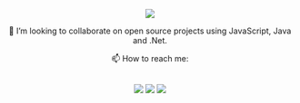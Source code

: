 

<!--

### Hi there 👋
**aditya-uniyal/aditya-uniyal** is a ✨ _special_ ✨ repository because its `README.md` (this file) appears on your GitHub profile.

Here are some ideas to get you started:

- 🔭 I’m currently working on ...
- 🌱 I’m currently learning ...
- 👯 I’m looking to collaborate on ...
- 🤔 I’m looking for help with ...
- 💬 Ask me about ...
- 📫 How to reach me: ...
- 😄 Pronouns: ...
- ⚡ Fun fact: ...
-->




<p align="center">
  <img src="https://media.tenor.com/kxZgL7zPf0EAAAAC/hello-world-seytonic.gif"/>
</p>

<p align="center">
<!--   <div align="center">
    🔭 I’m currently working on MERN stack and Java Spring Boot.
  </div> -->
  <div align="center">
    👯 I’m looking to collaborate on open source projects using JavaScript, Java and .Net.
  </div>
</p>


<div align="center">
  📫 How to reach me:
</div>

<br/>

<p align="center">
  <i>
    <a href="https://www.adityauniyal.dev" target="_blank"><img src="https://img.shields.io/website?style=for-the-badge&up_message=Portfolio&url=https%3A%2F%2Fwww.adityauniyal.dev" /></a>
    <a href="https://www.linkedin.com/in/aditya-uniyal-bbb85015a/" target="_blank"><img src="https://img.shields.io/badge/LinkedIn-%40AdityaUniyal-blue?style=for-the-badge" /></a>
    <a href="mailto:uniyal.aditya61@gmail.com"><img src="https://img.shields.io/badge/-GMAIL-D14836?style=for-the-badge&logo=gmail&logoColor=white"></a> 
  </i>
</p>

